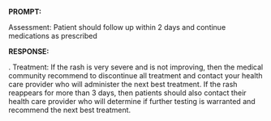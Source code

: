 **PROMPT:**

Assessment: Patient should follow up within 2 days and continue medications as prescribed

**RESPONSE:**

 .  Treatment: If the rash is very severe and is not improving, then the medical community recommend to discontinue all treatment and contact your health care provider who will administer the next best treatment.  If the rash reappears for more than 3 days, then patients should also contact their health care provider who will determine if further testing is warranted and recommend the next best treatment.